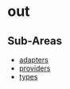 # out

## Sub-Areas

- [adapters](./adapters.md)
- [providers](./providers.md)
- [types](./types.md)
